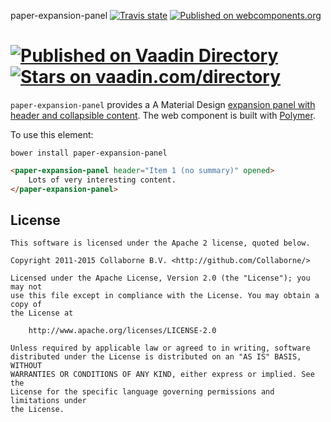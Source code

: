 paper-expansion-panel [![Travis state](https://travis-ci.org/Collaborne/paper-expansion-panel.svg?branch=master)](https://travis-ci.org/Collaborne/paper-expansion-panel) [![Published on webcomponents.org](https://img.shields.io/badge/webcomponents.org-published-blue.svg)](https://www.webcomponents.org/Collaborne/paper-expansion-panel)

[![Published on Vaadin  Directory](https://img.shields.io/badge/Vaadin%20Directory-published-00b4f0.svg)](https://vaadin.com/directory/component/Collabornepaper-expansion-panel)
[![Stars on vaadin.com/directory](https://img.shields.io/vaadin-directory/star/Collabornepaper-expansion-panel.svg)](https://vaadin.com/directory/component/Collabornepaper-expansion-panel)
=========

`paper-expansion-panel` provides a A Material Design [expansion panel with header and collapsible content](https://material.google.com/components/expansion-panels.html). The web component is built with [Polymer](https://www.polymer-project.org).

To use this element:

`bower install paper-expansion-panel`

<!--
```
<custom-element-demo>
  <template>
    <link rel="import" href="paper-expansion-panel.html">
    <next-code-block></next-code-block>
  </template>
</custom-element-demo>
```
-->
```html
<paper-expansion-panel header="Item 1 (no summary)" opened>
    Lots of very interesting content.
</paper-expansion-panel>
```


## License

    This software is licensed under the Apache 2 license, quoted below.

    Copyright 2011-2015 Collaborne B.V. <http://github.com/Collaborne/>

    Licensed under the Apache License, Version 2.0 (the "License"); you may not
    use this file except in compliance with the License. You may obtain a copy of
    the License at

        http://www.apache.org/licenses/LICENSE-2.0

    Unless required by applicable law or agreed to in writing, software
    distributed under the License is distributed on an "AS IS" BASIS, WITHOUT
    WARRANTIES OR CONDITIONS OF ANY KIND, either express or implied. See the
    License for the specific language governing permissions and limitations under
    the License.
